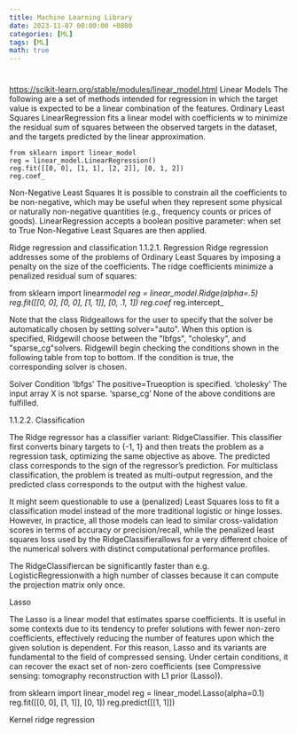 ```yaml
---
title: Machine Learning Library
date: 2023-11-07 00:00:00 +0800
categories: [ML]
tags: [ML]
math: true
---
```


#

https://scikit-learn.org/stable/modules/linear_model.html
Linear Models
The following are a set of methods intended for regression in which the target value is expected to be a linear combination of the features.
Ordinary Least Squares
LinearRegression fits a linear model with coefficients w to minimize the residual sum of squares between the observed targets in the dataset, and the targets predicted by the linear approximation.

```
from sklearn import linear_model
reg = linear_model.LinearRegression()
reg.fit([[0, 0], [1, 1], [2, 2]], [0, 1, 2])
reg.coef_
```

Non-Negative Least Squares
It is possible to constrain all the coefficients to be non-negative, which may be useful when they represent some physical or naturally non-negative quantities (e.g., frequency counts or prices of goods). LinearRegression accepts a boolean positive parameter: when set to True Non-Negative Least Squares are then applied.

Ridge regression and classification
1.1.2.1. Regression
Ridge regression addresses some of the problems of Ordinary Least Squares by imposing a penalty on the size of the coefficients. The ridge coefficients minimize a penalized residual sum of squares:

from sklearn import linear*model
reg = linear_model.Ridge(alpha=.5)
reg.fit([[0, 0], [0, 0], [1, 1]], [0, .1, 1])
reg.coef*
reg.intercept\_

Note that the class Ridgeallows for the user to specify that the solver be automatically chosen by setting solver="auto". When this option is specified, Ridgewill choose between the "lbfgs", "cholesky", and "sparse_cg"solvers. Ridgewill begin checking the conditions shown in the following table from top to bottom. If the condition is true, the corresponding solver is chosen.

Solver
Condition
‘lbfgs’
The positive=Trueoption is specified.
‘cholesky’
The input array X is not sparse.
‘sparse_cg’
None of the above conditions are fulfilled.

1.1.2.2. Classification

The Ridge regressor has a classifier variant: RidgeClassifier. This classifier first converts binary targets to {-1, 1} and then treats the problem as a regression task, optimizing the same objective as above. The predicted class corresponds to the sign of the regressor’s prediction. For multiclass classification, the problem is treated as multi-output regression, and the predicted class corresponds to the output with the highest value.

It might seem questionable to use a (penalized) Least Squares loss to fit a classification model instead of the more traditional logistic or hinge losses. However, in practice, all those models can lead to similar cross-validation scores in terms of accuracy or precision/recall, while the penalized least squares loss used by the RidgeClassifierallows for a very different choice of the numerical solvers with distinct computational performance profiles.

The RidgeClassifiercan be significantly faster than e.g. LogisticRegressionwith a high number of classes because it can compute the projection matrix only once.

Lasso

The Lasso is a linear model that estimates sparse coefficients. It is useful in some contexts due to its tendency to prefer solutions with fewer non-zero coefficients, effectively reducing the number of features upon which the given solution is dependent. For this reason, Lasso and its variants are fundamental to the field of compressed sensing. Under certain conditions, it can recover the exact set of non-zero coefficients (see Compressive sensing: tomography reconstruction with L1 prior (Lasso)).

from sklearn import linear_model
reg = linear_model.Lasso(alpha=0.1)
reg.fit([[0, 0], [1, 1]], [0, 1])
reg.predict([[1, 1]])

Kernel ridge regression
